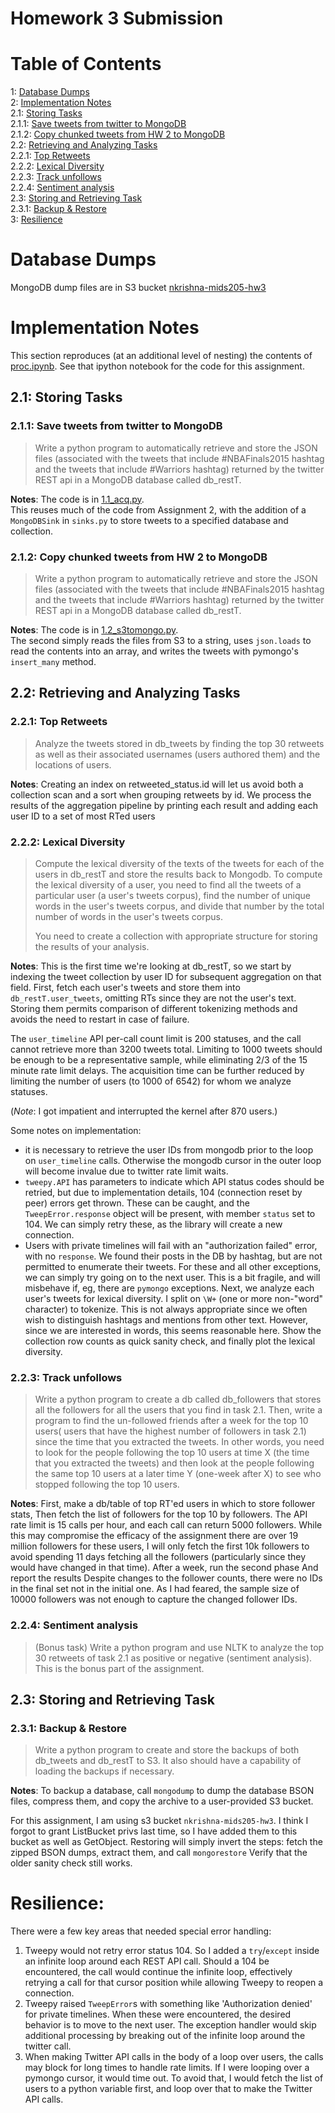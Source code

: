 # Homework 3 Submission
# Table of Contents

1: [Database Dumps](#toc_1)  
2: [Implementation Notes](#toc_2)  
2.1: [Storing Tasks](#toc_2.1)  
2.1.1: [Save tweets from twitter to MongoDB](#toc_2.1.1)  
2.1.2: [Copy chunked tweets from HW 2 to MongoDB](#toc_2.1.2)  
2.2: [Retrieving and Analyzing Tasks](#toc_2.2)  
2.2.1: [Top Retweets](#toc_2.2.1)  
2.2.2: [Lexical Diversity](#toc_2.2.2)  
2.2.3: [Track unfollows](#toc_2.2.3)  
2.2.4: [Sentiment analysis](#toc_2.2.4)  
2.3: [Storing and Retrieving Task](#toc_2.3)  
2.3.1: [Backup & Restore](#toc_2.3.1)  
3: [Resilience](#toc_3)

# Database Dumps
<a name='toc_1'></a>
MongoDB dump files are in S3 bucket [nkrishna-mids205-hw3](https://s3.amazonaws.com/nkrishna-mids205-hw3)

<a name='toc_2'></a>
# Implementation Notes
This section reproduces (at an additional level of nesting) the contents of [proc.ipynb](proc.ipynb). See that ipython notebook for the code for this assignment.

<a name='toc_2.1'></a>
## 2.1: Storing Tasks

<a name='toc_2.1.1'></a>
### 2.1.1: Save tweets from twitter to MongoDB

> Write a python program to automatically retrieve and store the JSON files (associated with the tweets that include #NBAFinals2015 hashtag and the tweets that include #Warriors hashtag) returned by the twitter REST api in a MongoDB database called db_restT. 

**Notes**: The code is in [1.1_acq.py](1.1_acq.py).  
This reuses much of the code from Assignment 2, with the addition of a `MongoDBSink` in `sinks.py` to store tweets to a specified database and collection.


<a name='toc_2.1.2'></a>
### 2.1.2: Copy chunked tweets from HW 2 to MongoDB

> Write a python program to automatically retrieve and store the JSON files (associated with the tweets that include #NBAFinals2015 hashtag and the tweets that include #Warriors hashtag) returned by the twitter REST api in a MongoDB database called db_restT. 

**Notes**: The code is in [1.2_s3tomongo.py](1.2_s3tomongo.py).  
The second simply reads the files from S3 to a string, uses `json.loads` to read the contents into an array, and writes the tweets with pymongo's `insert_many` method.

<a name='toc_2.2'></a>
## 2.2: Retrieving and Analyzing Tasks

<a name='toc_2.2.1'></a>
### 2.2.1: Top Retweets

> Analyze the tweets stored in db_tweets by finding the top 30 retweets as well as their associated usernames (users authored them) and the locations of users.

**Notes**: Creating an index on retweeted_status.id will let us avoid both a collection scan and a sort when grouping retweets by id.
We process the results of the aggregation pipeline by printing each result and adding each user ID to a set of most RTed users

<a name='toc_2.2.2'></a>
### 2.2.2: Lexical Diversity

> Compute the lexical diversity of the texts of the tweets for each of the users in db_restT and store the results back to Mongodb. To compute the lexical diversity of a user, you need to find all the tweets of a particular user (a user's tweets corpus), find the number of unique words in the user's tweets corpus, and divide that number by the total number of words in the user's tweets corpus.
> 
> You need to create a collection with appropriate structure for storing the results of your analysis.

**Notes**: This is the first time we're looking at db_restT, so we start by indexing the tweet collection by user ID for subsequent aggregation on that field.
First, fetch each user's tweets and store them into `db_restT.user_tweets`, omitting RTs since they are not the user's text.
Storing them permits comparison of different tokenizing methods and avoids the need to restart in case of failure.

The `user_timeline` API per-call count limit is 200 statuses, and the call cannot retrieve more than 3200 tweets total. Limiting to 1000 tweets should be enough to be a representative sample, while eliminating 2/3 of the 15 minute rate limit delays.  The acquisition time can be further reduced by limiting the number of users (to 1000 of 6542) for whom we analyze statuses.

(*Note*: I got impatient and interrupted the kernel after 870 users.)

Some notes on implementation:
* it is necessary to retrieve the user IDs from mongodb prior to the loop on `user_timeline` calls.  Otherwise the mongodb cursor in the outer loop will become invalue due to twitter rate limit waits.
* `tweepy.API` has parameters to indicate which API status codes should be retried, but due to implementation details, 104 (connection reset by peer) errors get thrown.  These can be caught, and the `TweepError.response` object will be present, with member `status` set to 104. We can simply retry these, as the library will create a new connection.
* Users with private timelines will fail with an "authorization failed" error, with no `response`.  We found their posts in the DB by hashtag, but are not permitted to enumerate their tweets. For these and all other exceptions, we can simply try going on to the next user.  This is a bit fragile, and will misbehave if, eg, there are `pymongo` exceptions.
Next, we analyze each user's tweets for lexical diversity.  I split on `\W+` (one or more non-"word" character) to tokenize.  This is not always appropriate since we often wish to distinguish hashtags and mentions from other text.  However, since we are interested in words, this seems reasonable here.
Show the collection row counts as quick sanity check, and finally plot the lexical diversity.

<a name='toc_2.2.3'></a>
### 2.2.3: Track unfollows

> Write a python program to create a db called db_followers that stores all the followers for all the users that you find in task 2.1. Then, write a program to find the un-followed friends after a week for the top 10 users( users that have the highest number of followers in task 2.1) since the time that you extracted the tweets. In other words, you need to look for the people following the top 10 users at time X (the time that you extracted the tweets) and then look at the people following the same top 10 users at a later time Y (one-week after X) to see who stopped following the top 10 users.

**Notes**: First, make a db/table of top RT'ed users in which to store follower stats,
Then fetch the list of followers for the top 10 by followers.
The API rate limit is 15 calls per hour, and each call can return 5000 followers.  While this may compromise the efficacy of the assignment there are over 19 million followers for these users, I will only fetch the first 10k followers to avoid spending 11 days fetching all the followers (particularly since they would have changed in that time).
After a week, run the second phase
And report the results
Despite changes to the follower counts, there were no IDs in the final set not in the initial one.  As I had feared, the sample size of 10000 followers was not enough to capture the changed follower IDs.

<a name='toc_2.2.4'></a>
### 2.2.4: Sentiment analysis

> (Bonus task) Write a python program and use NLTK to analyze the top 30 retweets of task 2.1 as positive or negative (sentiment analysis). This is the bonus part of the assignment.

<a name='toc_2.3'></a>
## 2.3: Storing and Retrieving Task

<a name='toc_2.3.1'></a>
### 2.3.1: Backup & Restore

> Write a python program to create and store the backups of both db_tweets and db_restT to S3. It also should have a capability of loading the backups if necessary.

**Notes**: To backup a database, call `mongodump` to dump the database BSON files, compress them, and copy the archive to a user-provided S3 bucket.

For this assignment, I am using s3 bucket `nkrishna-mids205-hw3`.  I think I forgot to grant ListBucket privs last time, so I have added them to this bucket as well as GetObject.
Restoring will simply invert the steps: fetch the zipped BSON dumps, extract them, and call `mongorestore`
Verify that the older sanity check still works.

# Resilience:
There were a few key areas that needed special error handling:

1. Tweepy would not retry error status 104.  So I added a `try`/`except` inside an infinite loop around each REST API call.  Should a 104 be encountered, the call would continue the infinite loop, effectively retrying a call for that cursor position while allowing Tweepy to reopen a connection.
2. Tweepy raised `TweepError`s with something like 'Authorization denied' for private timelines.  When these were encountered, the desired behavior is to move to the next user.  The exception handler would skip additional processing by breaking out of the infinite loop around the twitter call.
3. When making Twitter API calls in the body of a loop over users, the calls may block for long times to handle rate limits.  If I were looping over a pymongo cursor, it would time out.  To avoid that, I would fetch the list of users to a python variable first, and loop over that to make the Twitter API calls.
